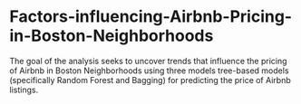 # Factors-influencing-Airbnb-Pricing-in-Boston-Neighborhoods
The goal of the analysis seeks to uncover trends that influence the pricing of Airbnb in Boston Neighborhoods using three models tree-based models (specifically Random Forest and Bagging) for predicting the price of Airbnb listings. 
